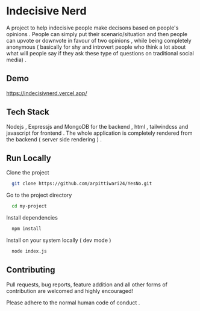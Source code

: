 
# Indecisive Nerd

A project to help indecisive people make decisons based on people's opinions . People can simply put their scenario/situation and then people can upvote or downvote in favour of two opinions , while being completely anonymous ( basically for shy and introvert people who think a lot about what will people say if they ask these type of questions on traditional social media) . 




## Demo

 https://indecisivnerd.vercel.app/


## Tech Stack 

Nodejs , Expressjs and MongoDB for the backend , html , tailwindcss and javascript for frontend . The whole application is completely rendered from the backend ( server side rendering ) .  






## Run Locally

Clone the project

```bash
  git clone https://github.com/arpittiwari24/YesNo.git
```

Go to the project directory

```bash
  cd my-project
```

Install dependencies

```bash
  npm install
```

Install on your system locally ( dev mode )

```bash
  node index.js 
```


## Contributing

Pull requests, bug reports, feature addition and all other forms of contribution are welcomed and highly encouraged!

Please adhere to the normal  human code of conduct . 

